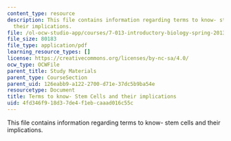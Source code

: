 ```yaml
---
content_type: resource
description: This file contains information regarding terms to know- stem cells and
  their implications.
file: /ol-ocw-studio-app/courses/7-013-introductory-biology-spring-2013/4fd346f918d37de4f1ebcaaad016c55c_MIT7_013S12_StemCells.pdf
file_size: 80183
file_type: application/pdf
learning_resource_types: []
license: https://creativecommons.org/licenses/by-nc-sa/4.0/
ocw_type: OCWFile
parent_title: Study Materials
parent_type: CourseSection
parent_uid: 126eabb9-a122-2700-d71e-37dc5b9ba54e
resourcetype: Document
title: Terms to know- Stem Cells and their implications
uid: 4fd346f9-18d3-7de4-f1eb-caaad016c55c
---
```

This file contains information regarding terms to know- stem cells and their implications.